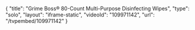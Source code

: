 {
    "title": "Grime Boss&reg; 80-Count Multi-Purpose Disinfecting Wipes",
    "type": "solo",
    "layout": "iframe-static",
    "videoId": "109971142",
    "url": "\/tvpembed\/109971142"
}